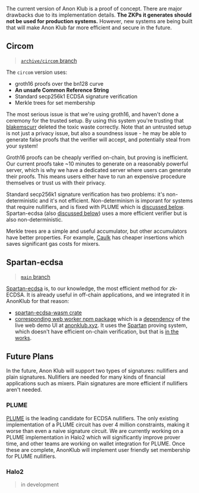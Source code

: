 The current version of Anon Klub is a proof of concept. There are major drawbacks due to its implementation details. **The ZKPs it generates should not be used for production systems.** However, new systems are being built that will make Anon Klub far more efficient and secure in the future.

## Circom
> [`archive/circom` branch](https://github.com/anonklub/anonklub/tree/archive/circom)

The `circom` version uses:
- groth16 proofs over the bn128 curve
- **An unsafe Common Reference String**
- Standard secp256k1 ECDSA signature verification
- Merkle trees for set membership

The most serious issue is that we're using groth16, and haven't done a ceremony for the trusted setup. By using this system you're trusting that [blakemscurr](https://github.com/blakemscurr) deleted the toxic waste correctly. Note that an untrusted setup is not just a privacy issue, but also a soundness issue - he may be able to generate false proofs that the verifier will accept, and potentially steal from your system!

Groth16 proofs can be cheaply verified on-chain, but proving is inefficient. Our current proofs take ~10 minutes to generate on a reasonably powerful server, which is why we have a dedicated server where users can generate their proofs. This means users either have to run an expensive procedure themselves or trust us with their privacy.

Standard secp256k1 signature verification has two problems: it's non-deterministic and it's not efficient. Non-determinism is imporant for systems that require nullifiers, and is fixed with PLUME which is [discussed below](#plume). Spartan-ecdsa (also [discussed below](#spartan-ecdsa)) uses a more efficient verifier but is also non-deterministic.

Merkle trees are a simple and useful accumulator, but other accumulators have better properties. For example, [Caulk](https://eprint.iacr.org/2022/621) has cheaper insertions which saves significant gas costs for mixers.

## Spartan-ecdsa
> [`main` branch](https://github.com/anonklub/anonklub/tree/main)

[Spartan-ecdsa](https://github.com/personaelabs/spartan-ecdsa) is, to our knowledge, the most efficient method for zk-ECDSA. It is already useful in off-chain applications, and we integrated it in AnonKlub for that reason:
- [spartan-ecdsa-wasm crate](https://github.com/anonklub/anonklub/tree/main/pkgs/spartan-ecdsa-wasm)
- [corresponding web worker npm package](https://github.com/anonklub/anonklub/tree/main/pkgs/spartan-ecdsa-worker) which is a [dependency](https://github.com/anonklub/anonklub/blob/4c1d809a90018bff33608bd077c65e476ae8a955/ui/package.json#L11) of the live web demo UI at [anonklub.xyz](https://anonklub.xyz).
It uses the [Spartan](https://github.com/microsoft/Spartan) proving system, which doesn't have efficient on-chain verification, but that is [in the works](https://github.com/personaelabs/spartan-ecdsa/tree/hoplite).

## Future Plans

In the future, Anon Klub will support two types of signatures: nullifiers and plain signatures. Nullifiers are needed for many kinds of financial applications such as mixers. Plain signatures are more efficient if nullifiers aren't needed.

### PLUME

[PLUME](https://github.com/zk-nullifier-sig/zk-nullifier-sig) is the leading candidate for ECDSA nullifiers. The only existing implementation of a PLUME circuit has over 4 million constraints, making it worse than even a naive signature circuit. We are currently working on a PLUME implementation in Halo2 which will significantly improve prover time, and other teams are working on wallet integration for PLUME. Once these are complete, AnonKlub will implement user friendly set membership for PLUME nullifiers.

### Halo2

> in development

